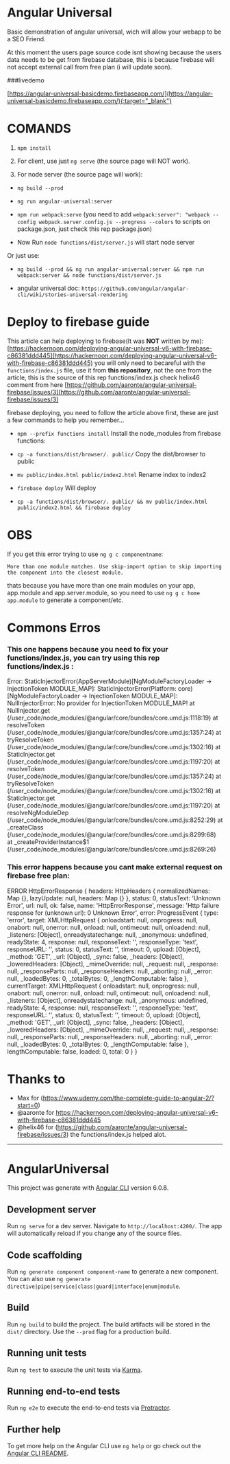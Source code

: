# Angular Universal

Basic demonstration of angular universal, wich will allow your webapp to be a SEO Friend.

At this moment the users page source code isnt showing because the users data needs to be get from firebase database, this is because firebase will not accept external call from free plan (i will update soon).

###livedemo

[https://angular-universal-basicdemo.firebaseapp.com/](https://angular-universal-basicdemo.firebaseapp.com/){:target="_blank"}


# COMANDS

1. `npm install`

2. For client, use just `ng serve` (the source page will NOT work).

3. For node server (the source page will work):

- `ng build --prod`
- `ng run angular-universal:server`
- `npm run webpack:serve`  (you need to add `webpack:server": "webpack --config webpack.server.config.js --progress --colors` to scripts on package.json, just check this rep package.json)

- Now Run `node functions/dist/server.js` will start node server

Or just use: 
- `ng build --prod && ng run angular-universal:server && npm run webpack:server && node functions/dist/server.js`

- angular universal doc: `https://github.com/angular/angular-cli/wiki/stories-universal-rendering` 

# Deploy to firebase guide

This article can help deploying to firebase(It was **NOT** written by me):
[https://hackernoon.com/deploying-angular-universal-v6-with-firebase-c86381ddd445](https://hackernoon.com/deploying-angular-universal-v6-with-firebase-c86381ddd445)
you will only need to becareful with the `functions/index.js` file, use it from **this repository**, not the one from the article, this is the source of this rep functions/index.js check helix46 comment from here [https://github.com/aaronte/angular-universal-firebase/issues/3](https://github.com/aaronte/angular-universal-firebase/issues/3)


firebase deploying, you need to follow the article above first, these are just a few commands to help you remember...


- `npm --prefix functions install`
Install the node_modules from firebase functions:
- `cp -a functions/dist/browser/. public/`
Copy the dist/browser to public
- `mv public/index.html public/index2.html`
Rename index to index2
- `firebase deploy`
Will deploy

- `cp -a functions/dist/browser/. public/ && mv public/index.html public/index2.html && firebase deploy`


# OBS

If you get this error trying to use `ng g c componentname`:

`More than one module matches. Use skip-import option to skip importing the component into the closest module.`

thats because you have more than one main modules on your app, app.module and app.server.module, so you need to use `ng g c home app.module` to generate a component/etc. 


# Commons Erros

### This one happens because you need to fix your functions/index.js, you can try using this rep functions/index.js :

Error: StaticInjectorError(AppServerModule)[NgModuleFactoryLoader -> InjectionToken MODULE_MAP]: 
  StaticInjectorError(Platform: core)[NgModuleFactoryLoader -> InjectionToken MODULE_MAP]: 
    NullInjectorError: No provider for InjectionToken MODULE_MAP!
    at NullInjector.get (/user_code/node_modules/@angular/core/bundles/core.umd.js:1118:19)
    at resolveToken (/user_code/node_modules/@angular/core/bundles/core.umd.js:1357:24)
    at tryResolveToken (/user_code/node_modules/@angular/core/bundles/core.umd.js:1302:16)
    at StaticInjector.get (/user_code/node_modules/@angular/core/bundles/core.umd.js:1197:20)
    at resolveToken (/user_code/node_modules/@angular/core/bundles/core.umd.js:1357:24)
    at tryResolveToken (/user_code/node_modules/@angular/core/bundles/core.umd.js:1302:16)
    at StaticInjector.get (/user_code/node_modules/@angular/core/bundles/core.umd.js:1197:20)
    at resolveNgModuleDep (/user_code/node_modules/@angular/core/bundles/core.umd.js:8252:29)
    at _createClass (/user_code/node_modules/@angular/core/bundles/core.umd.js:8299:68)
    at _createProviderInstance$1 (/user_code/node_modules/@angular/core/bundles/core.umd.js:8269:26)


### This error happens because you cant make external request on firebase free plan:

ERROR HttpErrorResponse {
  headers: HttpHeaders { normalizedNames: Map {}, lazyUpdate: null, headers: Map {} },
  status: 0,
  statusText: 'Unknown Error',
  url: null,
  ok: false,
  name: 'HttpErrorResponse',
  message: 'Http failure response for (unknown url): 0 Unknown Error',
  error: 
   ProgressEvent {
     type: 'error',
     target: 
      XMLHttpRequest {
        onloadstart: null,
        onprogress: null,
        onabort: null,
        onerror: null,
        onload: null,
        ontimeout: null,
        onloadend: null,
        _listeners: [Object],
        onreadystatechange: null,
        _anonymous: undefined,
        readyState: 4,
        response: null,
        responseText: '',
        responseType: 'text',
        responseURL: '',
        status: 0,
        statusText: '',
        timeout: 0,
        upload: [Object],
        _method: 'GET',
        _url: [Object],
        _sync: false,
        _headers: [Object],
        _loweredHeaders: [Object],
        _mimeOverride: null,
        _request: null,
        _response: null,
        _responseParts: null,
        _responseHeaders: null,
        _aborting: null,
        _error: null,
        _loadedBytes: 0,
        _totalBytes: 0,
        _lengthComputable: false },
     currentTarget: 
      XMLHttpRequest {
        onloadstart: null,
        onprogress: null,
        onabort: null,
        onerror: null,
        onload: null,
        ontimeout: null,
        onloadend: null,
        _listeners: [Object],
        onreadystatechange: null,
        _anonymous: undefined,
        readyState: 4,
        response: null,
        responseText: '',
        responseType: 'text',
        responseURL: '',
        status: 0,
        statusText: '',
        timeout: 0,
        upload: [Object],
        _method: 'GET',
        _url: [Object],
        _sync: false,
        _headers: [Object],
        _loweredHeaders: [Object],
        _mimeOverride: null,
        _request: null,
        _response: null,
        _responseParts: null,
        _responseHeaders: null,
        _aborting: null,
        _error: null,
        _loadedBytes: 0,
        _totalBytes: 0,
        _lengthComputable: false },
     lengthComputable: false,
     loaded: 0,
     total: 0 } }


# Thanks to

- Max for (https://www.udemy.com/the-complete-guide-to-angular-2/?start=0)
- @aaronte for https://hackernoon.com/deploying-angular-universal-v6-with-firebase-c86381ddd445
- @helix46 for (https://github.com/aaronte/angular-universal-firebase/issues/3) the functions/index.js helped alot.


------------------------------------------------------------------------------------------------

# AngularUniversal

This project was generate with [Angular CLI](https://github.com/angular/angular-cli) version 6.0.8.

## Development server

Run `ng serve` for a dev server. Navigate to `http://localhost:4200/`. The app will automatically reload if you change any of the source files.

## Code scaffolding

Run `ng generate component component-name` to generate a new component. You can also use `ng generate directive|pipe|service|class|guard|interface|enum|module`.

## Build

Run `ng build` to build the project. The build artifacts will be stored in the `dist/` directory. Use the `--prod` flag for a production build.

## Running unit tests

Run `ng test` to execute the unit tests via [Karma](https://karma-runner.github.io).

## Running end-to-end tests

Run `ng e2e` to execute the end-to-end tests via [Protractor](http://www.protractortest.org/).

## Further help

To get more help on the Angular CLI use `ng help` or go check out the [Angular CLI README](https://github.com/angular/angular-cli/blob/master/README.md).
